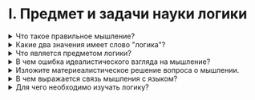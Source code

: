 # I. Предмет и задачи науки логики

<details>
  <summary>Что такое правильное мышление?</summary>

  Мышление являющееся обоснованным, последовательным, не противоречивым и определенным.

</details>

<details>
  <summary>Какие два значения имеет слово "логика"?</summary>

  Слово логика происходит от древнегреческого логос.

  Значения:
  1. Мышление, мысль
  2. Слово, в котором выражена мысль

</details>

<details>
  <summary>Что является предметом логики?</summary>
</details>

<details>
  <summary>В чем ошибка идеалистического взгляда на мышление?</summary>
</details>

<details>
  <summary>Изложите материеалистическое решение вопроса о мышлении.</summary>
</details>

<details>
  <summary>В чем выражается связь мышления с языком?</summary>
</details>

<details>
  <summary>Для чего необходимо изучать логику?</summary>
</details>
